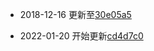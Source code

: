 * 2018-12-16 更新至[30e05a5](https://github.com/satwikkansal/wtfpython/commit/30e05a5973930c38cdb59f1c02b85b19b22ac531)

* 2022-01-20 开始更新[cd4d7c0](https://github.com/satwikkansal/wtfpython/commit/cd4d7c0e340789bd001e5e9eae0e3c5bb7c7f7f1)
